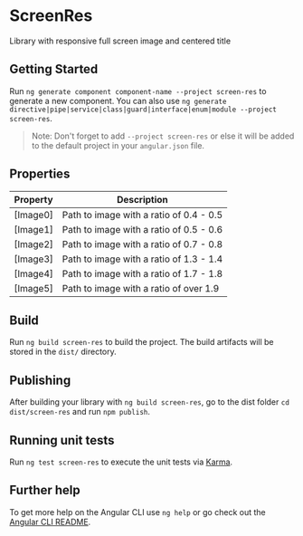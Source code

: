 # ScreenRes

Library with responsive full screen image and centered title

## Getting Started

Run `ng generate component component-name --project screen-res` to generate a new component. You can also use `ng generate directive|pipe|service|class|guard|interface|enum|module --project screen-res`.
> Note: Don't forget to add `--project screen-res` or else it will be added to the default project in your `angular.json` file. 

## Properties
|Property |Description                               |
|---------|------------------------------------------|
|[Image0] |Path to image with a ratio of 0.4 - 0.5   |
|[Image1] |Path to image with a ratio of 0.5 - 0.6   |
|[Image2] |Path to image with a ratio of 0.7 - 0.8   |
|[Image3] |Path to image with a ratio of 1.3 - 1.4   |
|[Image4] |Path to image with a ratio of 1.7 - 1.8   |
|[Image5] |Path to image with a ratio of over  1.9   |
## Build

Run `ng build screen-res` to build the project. The build artifacts will be stored in the `dist/` directory.

## Publishing

After building your library with `ng build screen-res`, go to the dist folder `cd dist/screen-res` and run `npm publish`.

## Running unit tests

Run `ng test screen-res` to execute the unit tests via [Karma](https://karma-runner.github.io).

## Further help

To get more help on the Angular CLI use `ng help` or go check out the [Angular CLI README](https://github.com/angular/angular-cli/blob/master/README.md).

